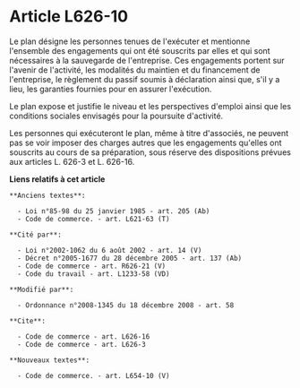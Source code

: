 # Article L626-10

Le plan désigne les personnes tenues de l'exécuter et mentionne l'ensemble des engagements qui ont été souscrits par elles et
qui sont nécessaires à la sauvegarde de l'entreprise. Ces engagements portent sur l'avenir de l'activité, les modalités du
maintien et du financement de l'entreprise, le règlement du passif soumis à déclaration ainsi que, s'il y a lieu, les
garanties fournies pour en assurer l'exécution. 

Le plan expose et justifie le niveau et les perspectives d'emploi ainsi que les conditions sociales envisagés pour la
poursuite d'activité. 

Les personnes qui exécuteront le plan, même à titre d'associés, ne peuvent pas se voir imposer des charges autres que les
engagements qu'elles ont souscrits au cours de sa préparation, sous réserve des dispositions prévues aux articles L. 626-3 et
L. 626-16.

**Liens relatifs à cet article**

	**Anciens textes**:

	  - Loi n°85-98 du 25 janvier 1985 - art. 205 (Ab)
	  - Code de commerce. - art. L621-63 (T)

	**Cité par**:

	  - Loi n°2002-1062 du 6 août 2002 - art. 14 (V)
	  - Décret n°2005-1677 du 28 décembre 2005 - art. 137 (Ab)
	  - Code de commerce - art. R626-21 (V)
	  - Code du travail - art. L1233-58 (VD)

	**Modifié par**:

	  - Ordonnance n°2008-1345 du 18 décembre 2008 - art. 58

	**Cite**:

	  - Code de commerce - art. L626-16
	  - Code de commerce - art. L626-3

	**Nouveaux textes**:

	  - Code de commerce. - art. L654-10 (V)
